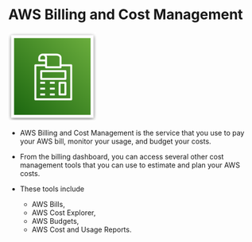 # AWS Billing and Cost Management

![AWS Billing and Cost Management](./images/aws-billing-cost-management-logo.png)

- AWS Billing and Cost Management is the service that you use to pay your AWS bill, monitor your usage, and budget your costs.

- From the billing dashboard, you can access several other cost management tools that you can use to estimate and plan your AWS costs.

- These tools include
    - AWS Bills,
    - AWS Cost Explorer,
    - AWS Budgets,
    - AWS Cost and Usage Reports.
